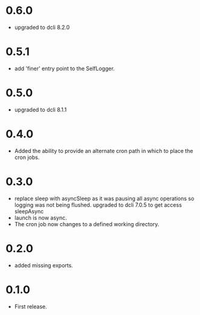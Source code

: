 # 0.6.0
- upgraded to dcli 8.2.0

# 0.5.1 
- add 'finer' entry point to the SelfLogger.

# 0.5.0
- upgraded to dcli 8.1.1

# 0.4.0
- Added the ability to provide an alternate cron path in which to place
the cron jobs.

# 0.3.0
- replace sleep with asyncSleep as it was pausing all async operations so logging was not being flushed. upgraded to dcli 7.0.5 to get access sleepAsync
- launch is now async.
- The cron job now changes to a defined working directory.

# 0.2.0
- added missing exports.

# 0.1.0
- First release.
